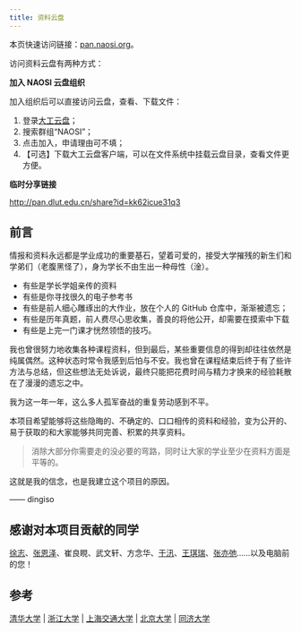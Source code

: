 ```yaml
---
title: 资料云盘
---
```


本页快速访问链接：[pan.naosi.org](https://pan.naosi.org)。

访问资料云盘有两种方式：

**加入 NAOSI 云盘组织**

加入组织后可以直接访问云盘，查看、下载文件：

1. 登录[大工云盘](http://pan.dlut.edu.cn)；
2. 搜索群组“NAOSI”；
3. 点击加入，申请理由可不填；
4. 【可选】下载大工云盘客户端，可以在文件系统中挂载云盘目录，查看文件更方便。

**临时分享链接**

http://pan.dlut.edu.cn/share?id=kk62icue31q3

## 前言

情报和资料永远都是学业成功的重要基石，望着可爱的，接受大学摧残的新生们和学弟们（老腹黑怪了），身为学长不由生出一种母性（淦）。

- 有些是学长学姐亲传的资料
- 有些是你寻找很久的电子参考书
- 有些是前人细心雕琢出的大作业，放在个人的 GitHub 仓库中，渐渐被遗忘；
- 有些是历年真题，前人费尽心思收集，善良的将他公开，却需要在摸索中下载
- 有些是上完一门课才恍然领悟的技巧。

我也曾很努力地收集各种课程资料，但到最后，某些重要信息的得到却往往依然是纯属偶然。这种状态时常令我感到后怕与不安。我也曾在课程结束后终于有了些许方法与总结，但这些想法无处诉说，最终只能把花费时间与精力才换来的经验耗散在了漫漫的遗忘之中。

我为这一年一年，这么多人孤军奋战的重复劳动感到不平。

本项目希望能够将这些隐晦的、不确定的、口口相传的资料和经验，变为公开的、易于获取的和大家能够共同完善、积累的共享资料。

> 消除大部分你需要走的没必要的弯路，同时让大家的学业至少在资料方面是平等的。

这就是我的信念，也是我建立这个项目的原因。

—— dingiso

## 感谢对本项目贡献的同学

[徐志](https://github.com/1999John)、[张恩泽](https://github.com/FrancisGrace)、崔良睍、武文轩、方念华、[于汛](https://github.com/JFJ-yx)、[王琪瑞](https://github.com/ChrisWang13)、[张亦弛](https://github.com/Augists)……以及电脑前的您！

## 参考

[清华大学](https://github.com/Salensoft/thu-cst-cracker) | [浙江大学](https://github.com/QSCTech/zju-icicles) | [上海交通大学](https://github.com/c-hj/SJTU-Courses) | [北京大学](https://github.com/lib-pku/libpku) | [同济大学](https://github.com/TJ-CSCCG/TJCS-Course)
